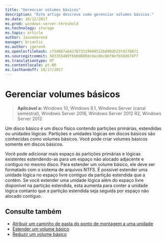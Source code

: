 ```yaml
---
title: "Gerenciar volumes básicos"
description: "Este artigo descreve como gerenciar volumes básicos."
ms.date: 10/12/2017
ms.prod: windows-server-threshold
ms.technology: storage
ms.topic: article
author: JasonGerend
manager: brianlic
ms.author: jgerend
ms.openlocfilehash: c75d887a6427673319999522b890d523f4276871
ms.sourcegitcommit: 583355400f6b0d880dc0ac6bc06f0efb50d674f7
ms.translationtype: HT
ms.contentlocale: pt-BR
ms.lasthandoff: 10/17/2017
---
```

# <a name="manage-basic-volumes"></a>Gerenciar volumes básicos

> **Aplicável a:** Windows 10, Windows 8.1, Windows Server (canal semestral), Windows Server 2016, Windows Server 2012 R2, Windows Server 2012

Um disco básico é um disco físico contendo partições primárias, estendidas ou unidades lógicas. Partições e unidades lógicas em discos básicos são conhecidas como volumes básicos. Você pode criar volumes básicos somente em discos básicos.

Você pode adicionar mais espaço às partições primárias e lógicas existentes estendendo-as para um espaço não alocado adjacente e contíguo no mesmo disco. Para estender um volume básico, ele deve ser formatado com o sistema de arquivos NTFS. É possível estender uma unidade lógica no espaço livre contíguo da partição estendida que a contém. Se você estender uma unidade lógica além do espaço livre disponível na partição estendida, esta aumenta para conter a unidade lógica contanto que a partição estendida seja seguida por espaço não alocado contíguo.

## <a name="see-also"></a>Consulte também

-   [Atribuir um caminho de pasta do ponto de montagem a uma unidade](assign-a-mount-point-folder-path-to-a-drive.md)
-   [Estender um volume básico](extend-a-basic-volume.md)
-   [Reduzir um volume básico](shrink-a-basic-volume.md)